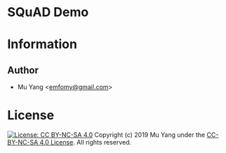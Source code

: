 # SQuAD Demo

# Information

## Author
* Mu Yang <<emfomy@gmail.com>>

# License
[![License: CC BY-NC-SA 4.0](https://i.creativecommons.org/l/by-nc-sa/4.0/88x31.png)](https://creativecommons.org/licenses/by-nc-sa/4.0/) Copyright (c) 2019 Mu Yang under the [CC-BY-NC-SA 4.0 License](https://creativecommons.org/licenses/by-nc-sa/4.0/). All rights reserved.
